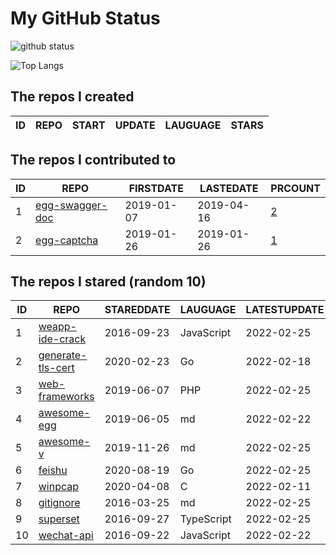# My GitHub Status

<img src="https://github-readme-stats-1.yihong0618.vercel.app/api?username=jc-lathander&show_icons=true&&&hide_title=true&count_private=true" alt="github status" />

![Top Langs](https://github-readme-stats-1.yihong0618.vercel.app/api/top-langs/?username=jc-lathander&layout=compact)

<!--START_SECTION:my_github-->
## The repos I created
| ID | REPO | START | UPDATE | LAUGUAGE | STARS |
|----|------|-------|--------|----------|-------|

## The repos I contributed to
| ID |                                REPO                                | FIRSTDATE  | LASTEDATE  |                                          PRCOUNT                                           |
|----|--------------------------------------------------------------------|------------|------------|--------------------------------------------------------------------------------------------|
|  1 | [egg-swagger-doc](https://github.com/Yanshijie-EL/egg-swagger-doc) | 2019-01-07 | 2019-04-16 | [2](https://github.com/Yanshijie-EL/egg-swagger-doc/pulls?q=is%3Apr+author%3Ajc-lathander) |
|  2 | [egg-captcha](https://github.com/Raoul1996/egg-captcha)            | 2019-01-26 | 2019-01-26 | [1](https://github.com/Raoul1996/egg-captcha/pulls?q=is%3Apr+author%3Ajc-lathander)        |

## The repos I stared (random 10)
| ID |                                REPO                                 | STAREDDATE |  LAUGUAGE  | LATESTUPDATE |
|----|---------------------------------------------------------------------|------------|------------|--------------|
|  1 | [weapp-ide-crack](https://github.com/gavinkwoe/weapp-ide-crack)     | 2016-09-23 | JavaScript | 2022-02-25   |
|  2 | [generate-tls-cert](https://github.com/Shyp/generate-tls-cert)      | 2020-02-23 | Go         | 2022-02-18   |
|  3 | [web-frameworks](https://github.com/the-benchmarker/web-frameworks) | 2019-06-07 | PHP        | 2022-02-25   |
|  4 | [awesome-egg](https://github.com/eggjs/awesome-egg)                 | 2019-06-05 | md         | 2022-02-22   |
|  5 | [awesome-v](https://github.com/vlang/awesome-v)                     | 2019-11-26 | md         | 2022-02-25   |
|  6 | [feishu](https://github.com/fastwego/feishu)                        | 2020-08-19 | Go         | 2022-02-25   |
|  7 | [winpcap](https://github.com/patmarion/winpcap)                     | 2020-04-08 | C          | 2022-02-11   |
|  8 | [gitignore](https://github.com/github/gitignore)                    | 2016-03-25 | md         | 2022-02-25   |
|  9 | [superset](https://github.com/apache/superset)                      | 2016-09-27 | TypeScript | 2022-02-25   |
| 10 | [wechat-api](https://github.com/node-webot/wechat-api)              | 2016-09-22 | JavaScript | 2022-02-22   |

<!--END_SECTION:my_github-->
